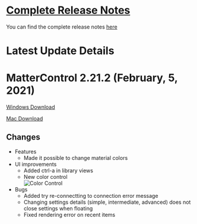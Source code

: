
# [Complete Release Notes](release-notes.md)

You can find the complete release notes [here](release-notes.md)

# Latest Update Details

# MatterControl 2.21.2 (February, 5, 2021)
[Windows Download](https://mattercontrol.appspot.com/downloads/development/ag9zfm1hdHRlcmNvbnRyb2xyOwsSB1Byb2plY3QY6gcMCxINUHVibGljUmVsZWFzZRiAgLCHpunuCwwLEgZVcGxvYWQYgICwr_uutAgM)

[Mac Download](https://mattercontrol.appspot.com/downloads/development/ag9zfm1hdHRlcmNvbnRyb2xyOwsSB1Byb2plY3QY7AcMCxINUHVibGljUmVsZWFzZRiAgLDbz-iWCQwLEgZVcGxvYWQYgICw74qr3QoM)

## Changes

- Features
  - Made it possible to change material colors
- UI improvements
  - Added ctrl-a in library views
  - New color control  
  ![Color Control](https://lh3.googleusercontent.com/TWb6m7KaboJwMlEO9ilcpSs4sKCW9kUU1jbb2rr6_5MJpgaf1mBfBDu_hilI7ENaEInpiQjNZKO-qV_VDqj14U8wM2BD46-COKUSAA)
- Bugs
  - Added try re-connectting to connection error message
  - Changing settings details (simple, intermediate, advanced) does not close settings when floating
  - Fixed rendering error on recent items